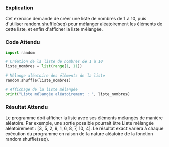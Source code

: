 ### Explication

Cet exercice demande de créer une liste de nombres de 1 à 10, puis d'utiliser random.shuffle(seq) pour mélanger aléatoirement les éléments de cette liste, et enfin d'afficher la liste mélangée.

### Code Attendu

```python
import random

# Création de la liste de nombres de 1 à 10
liste_nombres = list(range(1, 11))

# Mélange aléatoire des éléments de la liste
random.shuffle(liste_nombres)

# Affichage de la liste mélangée
print("Liste mélangée aléatoirement : ", liste_nombres)
```

### Résultat Attendu

Le programme doit afficher la liste avec ses éléments mélangés de manière aléatoire. Par exemple, une sortie possible pourrait être Liste mélangée aléatoirement : [3, 5, 2, 9, 1, 6, 8, 7, 10, 4]. Le résultat exact variera à chaque exécution du programme en raison de la nature aléatoire de la fonction random.shuffle(seq).